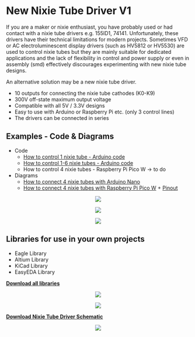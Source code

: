 # New Nixie Tube Driver V1
If you are a maker or nixie enthusiast, you have probably used or had contact with a nixie tube drivers e.g. 155ID1, 74141. Unfortunately, these drivers have their technical limitations for modern projects. Sometimes VFD or AC electroluminescent display drivers (such as HV5812 or HV5530) are used to control nixie tubes but they are mainly suitable for dedicated applications and the lack of flexibility in control and power supply or even in assembly (smd) effectively discourages experimenting with new nixie tube designs.

An alternative solution may be a new nixie tube driver.
* 10 outputs for connecting the nixie tube cathodes (K0-K9)
* 300V off-state maximum output voltage
* Compatible with all 5V / 3.3V designs
* Easy to use with Arduino or Raspberry Pi etc. (only 3 control lines)
* The drivers can be connected in series

## Examples - Code & Diagrams
- Code
  - [How to control 1 nixie tube - Arduino code](https://github.com/marcinsaj/Nixie-Tube-Driver/blob/master/example/Nixie-Tube-Driver-Example-1.ino)
  - [How to control 1-6 nixie tubes - Arduino code](https://github.com/marcinsaj/Nixie-Tube-Driver/blob/master/example/Nixie-Tube-Driver-Example-2.ino)
  - How to control 4 nixie tubes - Raspberry Pi Pico W -> to do
- Diagrams
  - [How to connect 4 nixie tubes with Arduino Nano](https://github.com/marcinsaj/Nixie-Tube-Driver/raw/master/datasheet/How-To-Control-4-Nixie-Tubes-Arduino-Nano.pdf)
  - [How to connect 4 nixie tubes with Raspberry Pi Pico W](https://github.com/marcinsaj/Nixie-Tube-Driver/raw/master/datasheet/How-To-Control-4-Nixie-Tubes-Raspberry-Pi-Pico-W.pdf) + [Pinout](https://github.com/marcinsaj/Nixie-Tube-Driver/raw/master/datasheet/Raspberry-Pi-Pico-W-Pinout.pdf)


<p align="center"><img src="https://github.com/marcinsaj/Nixie-Tube-Driver/blob/master/extras/nixie-tube-driver-cover.jpg"></p>
<p align="center"><img src="https://github.com/marcinsaj/Nixie-Tube-Driver/blob/master/extras/nixie-tube-driver.jpg"></p>
<p align="center"><img src="https://github.com/marcinsaj/Nixie-Tube-Driver/blob/master/extras/nixie-tube-driver-diagram.jpg"></p>

## Libraries for use in your own projects
* Eagle Library
* Altium Library
* KiCad Library
* EasyEDA Library

**<a href="https://github.com/marcinsaj/Nixie-Tube-Driver/raw/master/library/Library-Eagle-Altium-KiCad-EasyEDA.zip" download="Library - Eagle Altium KiCad EasyEDA ">Download all libraries</a>**

<p align="center"><img src="https://github.com/marcinsaj/Nixie-Tube-Driver/blob/master/extras/nixie-tube-driver-library.jpg"></p>


<p align="center"><img src="https://github.com/marcinsaj/Nixie-Tube-Driver/blob/master/extras/nixie-tube-driver-schematic.png"></p>

**<a href="https://github.com/marcinsaj/Nixie-Tube-Driver/raw/master/datasheet/Nixie-Tube-Driver-Schematic.pdf">Download Nixie Tube Driver Schematic</a>**
<p align="center"><img src="https://github.com/marcinsaj/Nixie-Tube-Driver/blob/master/extras/nixie-tube-driver-pcb.jpg"></p>
